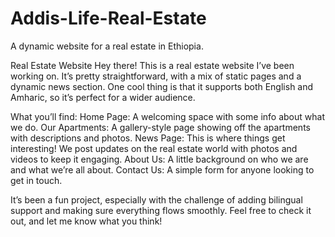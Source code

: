 # Addis-Life-Real-Estate
A dynamic website for a real estate in Ethiopia.

Real Estate Website
Hey there! This is a real estate website I’ve been working on. It’s pretty straightforward, with a mix of static pages and a dynamic news section. One cool thing is that it supports both English and Amharic, so it’s perfect for a wider audience.

What you’ll find:
Home Page: A welcoming space with some info about what we do.
Our Apartments: A gallery-style page showing off the apartments with descriptions and photos.
News Page: This is where things get interesting! We post updates on the real estate world with photos and videos to keep it engaging.
About Us: A little background on who we are and what we’re all about.
Contact Us: A simple form for anyone looking to get in touch.

It’s been a fun project, especially with the challenge of adding bilingual support and making sure everything flows smoothly. Feel free to check it out, and let me know what you think!
